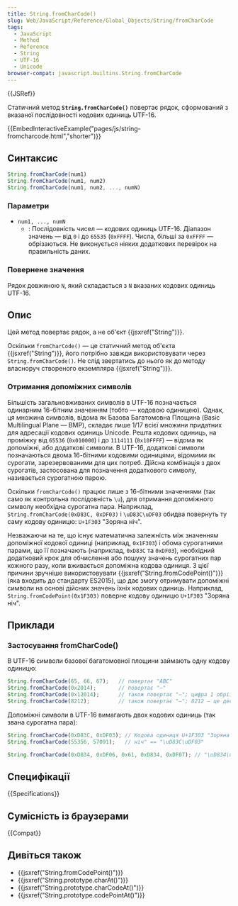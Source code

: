 ```yaml
---
title: String.fromCharCode()
slug: Web/JavaScript/Reference/Global_Objects/String/fromCharCode
tags:
  - JavaScript
  - Method
  - Reference
  - String
  - UTF-16
  - Unicode
browser-compat: javascript.builtins.String.fromCharCode
---
```

{{JSRef}}

Статичний метод **`String.fromCharCode()`** повертає рядок, сформований з вказаної послідовності кодових одиниць UTF-16.

{{EmbedInteractiveExample("pages/js/string-fromcharcode.html","shorter")}}

## Синтаксис

```js
String.fromCharCode(num1)
String.fromCharCode(num1, num2)
String.fromCharCode(num1, num2, ..., numN)
```

### Параметри

- `num1, ..., numN`
  - : Послідовність чисел — кодових одиниць UTF-16. Діапазон значень — від `0` і до `65535` (`0xFFFF`). Числа, більші за `0xFFFF` — обрізаються. Не виконується ніяких додаткових перевірок на правильність даних.

### Повернене значення

Рядок довжиною `N`, який складається з `N` вказаних кодових одиниць UTF-16.

## Опис

Цей метод повертає рядок, а не об'єкт {{jsxref("String")}}.

Оскільки `fromCharCode()` — це статичний метод об'єкта {{jsxref("String")}}, його потрібно завжди використовувати через `String.fromCharCode()`. Не слід звертатись до нього як до методу власноруч створеного екземпляра {{jsxref("String")}}.

### Отримання допоміжних символів

Більшість загальновживаних символів в UTF-16 позначається одинарним 16-бітним значенням (тобто — кодовою одиницею). Однак, ця множина символів, відома як Базова Багатомовна Площина (Basic Multilingual Plane — BMP), складає лише 1/17 всієї множини придатних для адресації кодових одиниць Unicode. Решта кодових одиниць, на проміжку від `65536` (`0x010000`) і до `1114111` (`0x10FFFF`) — відома як допоміжні, або додаткові символи. В UTF-16, додаткові символи позначаються двома 16-бітними кодовими одиницями, відомими як сурогати, зарезервованими для цих потреб. Дійсна комбінація з двох сурогатів, застосована для позначення додаткового символу, називається сурогатною парою.

Оскільки `fromCharCode()` працює лише з 16-бітними значеннями (так само як контрольна послідовність `\u`), для отримання допоміжного символу необхідна сурогатна пара. Наприклад, `String.fromCharCode(0xD83C, 0xDF03)` і `\uD83C\uDF03` обидва повернуть ту саму кодову одиницю: `U+1F303` "Зоряна ніч".

Незважаючи на те, що існує математична залежність між значенням допоміжної кодової одиниці (наприклад, `0x1F303`) і обома сурогатними парами, що її позначають (наприклад, `0xD83C` та `0xDF03`), необхідний додатковий крок для обчислення або пошуку значень сурогатних пар кожного разу, коли вживається допоміжна кодова одиниця. З цієї причини зручніше використовувати {{jsxref("String.fromCodePoint()")}} (яка входить до стандарту ES2015), що дає змогу отримувати допоміжні символи на основі дійсних значень їхніх кодових одиниць. Наприклад, `String.fromCodePoint(0x1F303)` поверне кодову одиницю `U+1F303` "Зоряна ніч".

## Приклади

### Застосування fromCharCode()

В UTF-16 символи базової багатомовної площини займають одну кодову одиницю:

```js
String.fromCharCode(65, 66, 67);   // повертає "ABC"
String.fromCharCode(0x2014);       // повертає "—"
String.fromCharCode(0x12014);      // також повертає "—"; цифра 1 обрізається, тож нею знехтувано
String.fromCharCode(8212);         // також повертає "—"; 8212 — це десяткова форма числа 0x2014
```

Допоміжні символи в UTF-16 вимагають двох кодових одиниць (так звана сурогатна пара):

```js
String.fromCharCode(0xD83C, 0xDF03); // Кодова одиниця U+1F303 "Зоряна
String.fromCharCode(55356, 57091);   // ніч" == "\uD83C\uDF03"

String.fromCharCode(0xD834, 0xDF06, 0x61, 0xD834, 0xDF07); // "\uD834\uDF06a\uD834\uDF07"
```

## Специфікації

{{Specifications}}

## Сумісність із браузерами

{{Compat}}

## Дивіться також

- {{jsxref("String.fromCodePoint()")}}
- {{jsxref("String.prototype.charAt()")}}
- {{jsxref("String.prototype.charCodeAt()")}}
- {{jsxref("String.prototype.codePointAt()")}}
